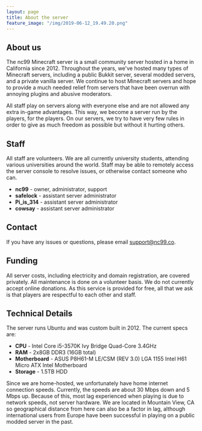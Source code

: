 ```yaml
---
layout: page
title: About the server 
feature_image: "/img/2019-06-12_19.49.20.png"
---
```


## About us

The nc99 Minecraft server is a small community server hosted in a home in California since 2012. Throughout the years, we've hosted many types of Minecraft servers, including a public Bukkit server, several modded servers, and a private vanilla server. We continue to host Minecraft servers and hope to provide a much needed relief from servers that have been overrun with annoying plugins and abusive moderators.

All staff play on servers along with everyone else and are not allowed any extra in-game advantages. This way, we become a server run by the players, for the players. On our servers, we try to have very few rules in order to give as much freedom as possible but without it hurting others.

## Staff

All staff are volunteers. We are all currently university students, attending various universities around the world. Staff may be able to remotely access the server console to resolve issues, or otherwise contact someone who can.

- **nc99** - owner, administrator, support
- **safelock** - assistant server administrator
- **Pi_is_314** - assistant server administrator
- **cowsay** - assistant server administrator

## Contact

If you have any issues or questions, please email [support@nc99.co](mailto:support@nc99.co).

## Funding

All server costs, including electricity and domain registration, are covered privately. All maintenance is done on a volunteer basis. We do not currently accept online donations. As this service is provided for free, all that we ask is that players are respectful to each other and staff.

## Technical Details

The server runs Ubuntu and was custom built in 2012. The current specs are:

- **CPU** - Intel Core i5-3570K Ivy Bridge Quad-Core 3.4GHz
- **RAM** - 2x8GB DDR3 (16GB total)
- **Motherboard** - ASUS P8H61-M LE/CSM (REV 3.0) LGA 1155 Intel H61 Micro ATX Intel Motherboard
- **Storage** - 1.5TB HDD

Since we are home-hosted, we unfortunately have home internet connection speeds. Currently, the speeds are about 30 Mbps down and 5 Mbps up. Because of this, most lag experienced when playing is due to network speeds, not server hardware. We are located in Mountain View, CA so geographical distance from here can also be a factor in lag, although international users from Europe have been successful in playing on a public modded server in the past.
